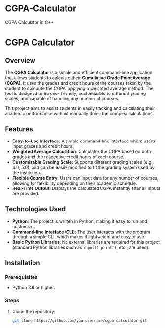 # CGPA-Calculator
CGPA Calculator in C++
# CGPA Calculator

## Overview

The **CGPA Calculator** is a simple and efficient command-line application that allows students to calculate their **Cumulative Grade Point Average (CGPA)**. It uses the grades and credit hours of the courses taken by the student to compute the CGPA, applying a weighted average method. The tool is designed to be user-friendly, customizable to different grading scales, and capable of handling any number of courses.

This project aims to assist students in easily tracking and calculating their academic performance without manually doing the complex calculations.

## Features

- **Easy-to-Use Interface**: A simple command-line interface where users input grades and credit hours.
- **Weighted Average Calculation**: Calculates the CGPA based on both grades and the respective credit hours of each course.
- **Customizable Grading Scale**: Supports different grading scales (e.g., 4.0, 5.0), and can be easily modified to fit the grading system used by the institution.
- **Flexible Course Entry**: Users can input data for any number of courses, allowing for flexibility depending on their academic schedule.
- **Real-Time Output**: Displays the calculated CGPA instantly after all inputs are provided.
  
## Technologies Used

- **Python**: The project is written in Python, making it easy to run and customize.
- **Command-line Interface (CLI)**: The user interacts with the program through a simple CLI, which makes it lightweight and easy to use.
- **Basic Python Libraries**: No external libraries are required for this project (standard Python libraries such as `input()`, `print()`, etc., are used).

## Installation

### Prerequisites

- Python 3.6 or higher.

### Steps

1. Clone the repository:

   ```bash
   git clone https://github.com/yourusername/cgpa-calculator.git
